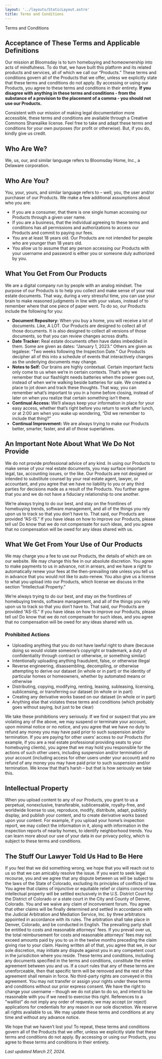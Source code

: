 ```yaml
---
layout: '../layouts/StaticLayout.astro'
title: Terms and Conditions
---
```


<div class="flex flex-col w-screen markdown">
<div class="flex items-center justify-center bg-[#F5F2E1] h-[300px]">
<p class=" text-darkgreen font-normal text-5xl">
Terms and Conditions
</p>
</div>
<div class="flex justify-center items-center">
<div class="w-[60%] py-28 px-20 text-black text-sm">

## Acceptance of These Terms and Applicable Definitions

Our mission at Bloomsday is to turn homebuying and homeownership into acts of mindfulness. To do that, we have built this platform and its related products and services, all of which we call our “Products.” These terms and conditions govern all of the Products that we offer, unless we explicitly state that these terms and conditions do not apply. By accessing or using our Products, you agree to these terms and conditions in their entirety. **If you disagree with anything in these terms and conditions - from the substance of a provision to the placement of a comma - you should not use our Products.**

Consistent with our mission of making legal documentation more accessible, these terms and conditions are available through a Creative Commons Sharealike license. Feel free to take and adapt these terms and conditions for your own purposes (for profit or otherwise). But, if you do, kindly give us credit.

## Who Are We?

We, us, our, and similar language refers to Bloomsday Home, Inc., a Delaware corporation.

## Who Are You?

You, your, yours, and similar language refers to – well, you, the user and/or purchaser of our Products. We make a few additional assumptions about who you are:

- If you are a consumer, that there is one single human accessing our Products through a given user name.
- If you are a business, that the individual agreeing to these terms and conditions has all permissions and authorizations to access our Products and commit to paying our fees.
- You are at least 18 years old. Our Products are not intended for people who are younger than 18 years old.
- You allow us to assume that any person accessing our Products with your username and password is either you or someone duly authorized by you.

## What You Get From Our Products

We are a digital company run by people with an analog mindset. The purpose of our Products is to help you collect and make sense of your real estate documents. That way, during a very stressful time, you can use your brain to make reasoned judgments in line with your values, instead of to remember where that one piece of paper went. To do so, our Products include the following for you:

- **Document Repository:** When you buy a home, you will receive a lot of documents. Like, A LOT. Our Products are designed to collect all of those documents. It is also designed to collect all versions of those documents, so that you can review changes across drafts.
- **Date Tracker:** Real estate documents often have dates imbedded in them. Some are given as dates: “January 1, 2023.” Others are given as legalese: “Two weeks following the Inspection Date.” Our Products decipher all of this into a schedule of events that interactively changes as the underlying documents may change.
- **Notes to Self:** Our brains are highly contextual. Certain important facts only come to us when we’re in certain contexts. That’s why we remember that our flashlight needs batteries when the power goes out, instead of when we’re walking beside batteries for sale. We created a place to jot down and track these thoughts. That way, you can remember what’s important to you in a home before closing, instead of later on when you realize that certain something isn’t there.
- **Continual Access:** We’ll always keep your information in place for your easy access, whether that’s right before you return to work after lunch, or at 2:00 am when you wake up wondering, “Did we remember to include that thing?”
- **Continual Improvement:** We are always trying to make our Products better, smarter, faster, and all of those superlatives.

## An Important Note About What We Do Not Provide

We do not provide professional advice of any kind. In using our Products to make sense of your real estate documents, you may surface important legal, tax, accounting issues, or the like. Our Products are not designed or intended to substitute counsel by your real estate agent, lawyer, or accountant, and you agree that we have no liability to you or any third parties for decisions made as a result of the Products. You further agree that you and we do not have a fiduciary relationship to one another.

We’re always trying to do our best, and stay on the frontlines of homebuying trends, software management, and all of the things you rely upon us to track so that you don’t have to. That said, our Products are provided “AS-IS.” If you have ideas on how to improve our Products, please tell us! Do know that we do not compensate for such ideas, and you agree that no compensation will be owed for any ideas shared with us.

## What We Get From Your Use of Our Products

We may charge you a fee to use our Products, the details of which are on our website. We may change this fee in our absolute discretion. You agree to make payments to us in advance, not in arrears, and we have a right to automatically renew your fees at the then-prevailing rate unless you tell us in advance that you would not like to auto-renew. You also give us a license to what you upload into our Products, which license we discuss in the section “Intellectual Property.”

We’re always trying to do our best, and stay on the frontlines of homebuying trends, software management, and all of the things you rely upon us to track so that you don’t have to. That said, our Products are provided “AS-IS.” If you have ideas on how to improve our Products, please tell us! Do know that we do not compensate for such ideas, and you agree that no compensation will be owed for any ideas shared with us.

### Prohibited Actions

- Uploading anything that you do not have lawful right to share (because doing so would violate someone’s copyright or trademark, a duty of confidentiality through contract or otherwise, or something similar)
- Intentionally uploading anything fraudulent, false, or otherwise illegal
- Reverse engineering, disassembling, decompiling, or otherwise attempting to derive our dataset (in whole or in part) or the identity of particular homes or homeowners, whether by automated means or otherwise
- Distributing, copying, modifying, renting, leasing, subleasing, licensing, sublicensing, or transferring our dataset (in whole or in part)
- Creating any derivative works based on our dataset (in whole or in part)
- Anything else that violates these terms and conditions (which probably goes without saying, but just to be clear)

We take these prohibitions very seriously. If we find or suspect that you are violating any of the above, we may suspend or terminate your account, upon minimal notice or no notice, and you agree that we have no duty to refund any money you may have paid prior to such suspension and/or termination. If you are paying for other users’ access to our Products (for example, if you are a real estate professional providing seats to your homebuying clients), you agree that we may hold you responsible for the actions of such other users, including suspension and/or termination of your account (including access for other users under your account) and no refund of any money you may have paid prior to such suspension and/or termination. We know that that’s harsh – but that is how seriously we take this.

## Intellectual Property

When you upload content to any of our Products, you grant to us a perpetual, nonexclusive, transferable, sublicensable, royalty-free, and worldwide license to use, reproduce, modify, distribute, adapt, publicly display, and publish your content, and to create derivative works based upon your content. For example, if you upload your home’s inspection report, we may collect the information in it, along with information in the inspection reports of nearby homes, to identify neighborhood trends. You can learn more about our use of your data in our privacy policy, which is subject to these terms and conditions.

## The Stuff Our Lawyer Told Us Had to Be Here

If you feel that we did something wrong, we hope that you will reach out to us so that we can amicably resolve the issue. If you want to seek legal recourse, you and we agree that any dispute between us will be subject to the laws of the State of Colorado, excluding its principles of conflicts of law. You agree that claims of injunctive or equitable relief or claims concerning intellectual property will be settled exclusively in the U.S. District Court for the District of Colorado or a state court in the City and County of Denver, Colorado. You and we waive any claim of inconvenient forum. You agree that other claims will be finally determined and settled in accordance with the Judicial Arbitration and Mediation Service, Inc. by three arbitrators appointed in accordance with its rules. The arbitration shall take place in Denver, Colorado, and be conducted in English. The prevailing party shall be entitled to costs and reasonable attorneys’ fees. If you prevail over us, the total reimbursement for costs and reasonable attorneys’ fees may not exceed amounts paid by you to us in the twelve months preceding the claim giving rise to your claim. Having written all of that, you agree that we, in our sole discretion, may initiate any dispute against you in any competent court in the jurisdiction where you reside. These terms and conditions, including any documents specified in the terms and conditions, constitute the entire agreement between you and us. If a court rules that any of these terms are unenforceable, then that specific term will be removed and the rest of the agreement shall remain in force. No third-party rights are conveyed in this agreement. You may not transfer or assign your rights under these terms and conditions without our prior express consent. We have the right to change your username – though we do not plan to do so, and intend to be reasonable with you if we need to exercise this right. References to a "waitlist" do not imply any order of requests; we may accept (or reject) applications for credentials for any reason in our sole discretion. We reserve all rights available to us. We may update these terms and conditions at any time and without any advance notice.

We hope that we haven’t lost you! To repeat, these terms and conditions govern all of the Products that we offer, unless we explicitly state that these terms and conditions do not apply. By accessing or using our Products, you agree to these terms and conditions in their entirety.

_Last updated March 27, 2024._

</div>
</div>
</div>
